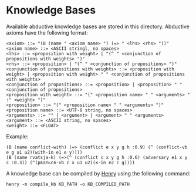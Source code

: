 Knowledge Bases
===

Available abductive knowledge bases are stored in this directory.
Abductive axioms have the following format:

```
<axiom> ::= "(B (name " <axiom name> ") (=> " <lhs> <rhs> "))"
<axiom name> ::= <ASCII stringl, no spaces>
<lhs> ::= <proposition with weight> | "(^ " <conjunction of propositions with weights> ")"
<rhs> ::= <proposition> | "(^ " <conjunction of propositions> ")"
<conjunction of propositions with weights> ::= <proposition with weight> | <proposition with weight> " " <conjunction of propositions with weights>
<conjunction of propositions> ::= <proposition> | <proposition> " " <conjunction of propositions>
<proposition with weight> ::= "(" <proposition name> " " <arguments> " :" <weight> ")"
<proposition> ::= "(" <proposition name> " " <arguments> ")"
<proposition name> ::= <UTF-8 string, no spaces>
<arguments> ::= "" | <argument> | <argument> " " <arguments>
<argument> ::= <ASCII string, no spaces>
<weight> ::= <FLOAT>
```

Example:

```
(B (name conflict-with) (=> (conflict e x y g h :0.9) (^ (conflict-vb e g u1 u2)(with-in e1 e y))))
(B (name rvatsja-k) (=>(^ (conflict c x y g h :0.6) (adversary e1 x y c :0.3)) (^(рваться-vb c x u1 u2)(к-in e2 c g))))
```

A knowledge base can be compiled by [Henry](https://github.com/naoya-i/henry-n700) using the following command:

```
henry -m compile_kb KB_PATH -o KB_COMPILED_PATH
```


